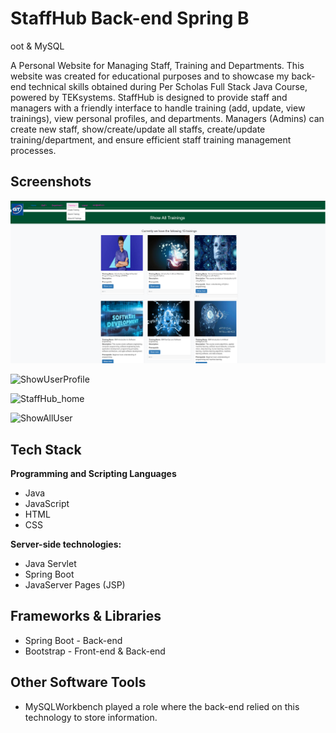
# StaffHub Back-end Spring B
oot & MySQL

A Personal Website for Managing Staff, Training and Departments. This website was created for educational purposes and to showcase my back-end technical skills obtained during Per Scholas Full Stack Java Course, powered by TEKsystems. StaffHub is designed to provide staff and managers with a friendly interface to handle training (add, update, view trainings), view personal profiles, and departments. Managers (Admins) can create new staff, show/create/update all staffs, create/update training/department, and ensure efficient staff training management processes.


## Screenshots

![App Screenshot](https://github.com/getuengda/StaffHub/blob/main/AllTrainings2.png)

![ShowUserProfile](https://github.com/getuengda/StaffHub/assets/86804213/f881f949-e866-4fa0-a1e8-880934cdec39)

![StaffHub_home](https://github.com/getuengda/StaffHub/assets/86804213/cfa49868-1e3f-45c6-bf77-06ce5df83a95)

![ShowAllUser](https://github.com/getuengda/StaffHub/assets/86804213/2fdcb0f0-84ca-4a4c-8e56-9a0d73e3d5f6)

## Tech Stack

**Programming and Scripting Languages** 
- Java
- JavaScript
- HTML
- CSS

**Server-side technologies:** 
- Java Servlet
- Spring Boot
- JavaServer Pages (JSP)


## Frameworks & Libraries

- Spring Boot - Back-end
- Bootstrap - Front-end & Back-end
## Other Software Tools

- MySQLWorkbench played a role where the back-end relied on this technology to store information.
